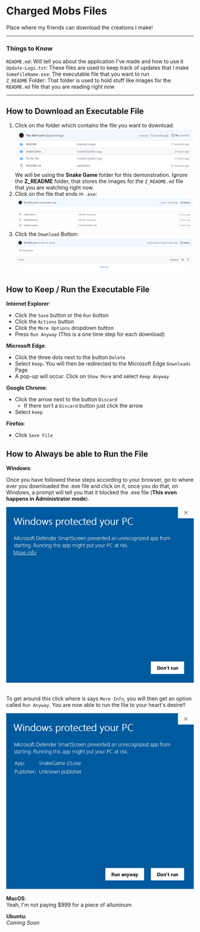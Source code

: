 # Charged Mobs Files
Place where my friends can download the creations I make!

<hr>

### Things to Know
`README.md`: Will tell you about the application I've made and how to use it <br />
`Update-Logs.txt`: These files are used to keep track of updates that I make <br />
`SomeFileName.exe`: The executable file that you want to run <br />
`Z_README` Folder: That folder is used to hold stuff like images for the `README.md` file that you are reading right now

<hr>

## How to Download an Executable File

1. Click on the folder which contains the file you want to download:
![Snake Game Folder](./Z_README/Snake-Game-Folder.png/)
We will be using the **Snake Game** folder for this demonstration. Ignore the **Z_README** folder, that stores the images for the `Z_README.md` file that you are watching right now.
1. Click on the file that ends in `.exe`:
![Snake Game Files](./Z_README/Snake-Game-Files.png/)
1. Click the `Download` Button:
![How To Download a File](./Z_README/How-To-Download-File.png/)

## How to Keep / Run the Executable File

**Internet Explorer**:

* Click the `Save` button or the `Run` button
* Click the `Actions` button
* Click the `More Options` dropdown button
* Press `Run Anyway` (This is a one time step for each download)

**Microsoft Edge**:

* Click the three dots next to the button `Delete`
* Select `Keep`. You will then be redirected to the Microsoft Edge `Downloads` Page
* A pop-up will occur. Click on `Show More` and select `Keep Anyway`

**Google Chrome**:

* Click the arrow next to the button `Discard`
  * If there isn't a `Discard` button just click the arrow
* Select `Keep`

**Firefox**:

* Click `Save File`

## How to Always be able to Run the File

**Windows**:

Once you have followed these steps according to your browser, go to where ever you downloaded the .exe file and click on it, once you do that, on Windows, a prompt will tell you that it blocked the .exe file (**This even happens in Administrator mode**). <br />

<div align="center"><img src="./Z_README/Windows-File-Warning.png" width=512 /></div>

<br /> To get around this click where is says `More Info`, you will then get an option called `Run Anyway`. You are now able to run the file to your heart's desire!!

<div align="center"><img src="./Z_README/Windows-File-Warning-2.png" width=512 /></div>

**MacOS**: <br /> 
Yeah, I'm not paying $999 for a piece of alluminum

**Ubuntu**: <br />
*Coming Soon*
